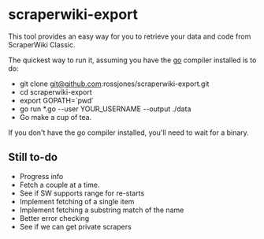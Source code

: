 # scraperwiki-export

This tool provides an easy way for you to retrieve your data and code from ScraperWiki Classic.

The quickest way to run it, assuming you have the [go](http://golang.org/doc/install) compiler installed is to do:

  * git clone git@github.com:rossjones/scraperwiki-export.git
  * cd scraperwiki-export
  * export GOPATH=\`pwd\`
  * go run *.go --user YOUR_USERNAME --output ./data 
  * Go make a cup of tea.
  
  
If you don't have the go compiler installed, you'll need to wait for a binary.


## Still to-do

 * Progress info
 * Fetch a couple at a time.
 * See if SW supports range for re-starts
 * Implement fetching of a single item
 * Implement fetching a substring match of the name
 * Better error checking
 * See if we can get private scrapers